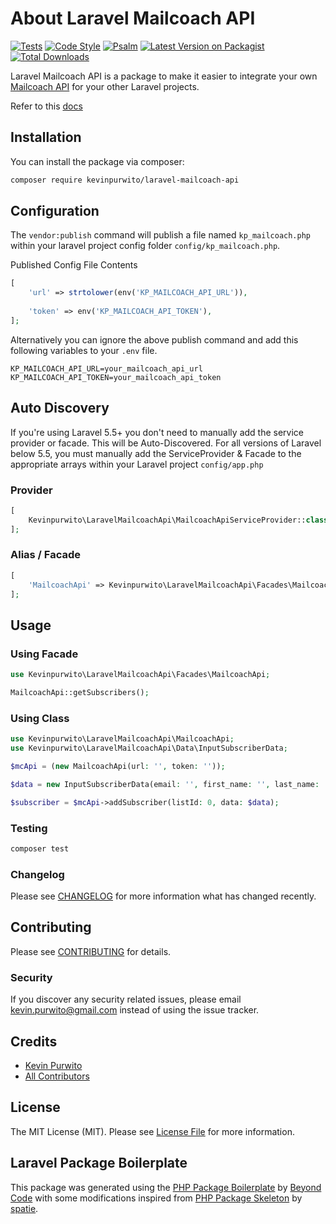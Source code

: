 # About Laravel Mailcoach API

[![Tests](https://github.com/kevinpurwito/laravel-mailcoach-api/actions/workflows/run-tests.yml/badge.svg?branch=main)](https://github.com/kevinpurwito/laravel-mailcoach-api/actions/workflows/run-tests.yml)
[![Code Style](https://github.com/kevinpurwito/laravel-mailcoach-api/actions/workflows/php-cs-fixer.yml/badge.svg?branch=main)](https://github.com/kevinpurwito/laravel-mailcoach-api/actions/workflows/php-cs-fixer.yml)
[![Psalm](https://github.com/kevinpurwito/laravel-mailcoach-api/actions/workflows/psalm.yml/badge.svg?branch=main)](https://github.com/kevinpurwito/laravel-mailcoach-api/actions/workflows/psalm.yml)
[![Latest Version on Packagist](https://img.shields.io/packagist/v/kevinpurwito/laravel-mailcoach-api.svg?style=flat-square)](https://packagist.org/packages/kevinpurwito/laravel-mailcoach-api)
[![Total Downloads](https://img.shields.io/packagist/dt/kevinpurwito/laravel-mailcoach-api.svg?style=flat-square)](https://packagist.org/packages/kevinpurwito/laravel-mailcoach-api)

Laravel Mailcoach API is a package to make it easier to integrate your own [Mailcoach API](https://mailcoach.app/) for
your other Laravel projects.

Refer to this [docs](https://mailcoach.app/docs/self-hosted/v5/using-the-api/subscribers)

## Installation

You can install the package via composer:

```bash
composer require kevinpurwito/laravel-mailcoach-api
```

## Configuration

The `vendor:publish` command will publish a file named `kp_mailcoach.php` within your laravel project config
folder `config/kp_mailcoach.php`.

Published Config File Contents

```php
[
    'url' => strtolower(env('KP_MAILCOACH_API_URL')),
    
    'token' => env('KP_MAILCOACH_API_TOKEN'),
];
```

Alternatively you can ignore the above publish command and add this following variables to your `.env` file.

```text
KP_MAILCOACH_API_URL=your_mailcoach_api_url
KP_MAILCOACH_API_TOKEN=your_mailcoach_api_token
```

## Auto Discovery

If you're using Laravel 5.5+ you don't need to manually add the service provider or facade. This will be
Auto-Discovered. For all versions of Laravel below 5.5, you must manually add the ServiceProvider & Facade to the
appropriate arrays within your Laravel project `config/app.php`

### Provider

```php
[
    Kevinpurwito\LaravelMailcoachApi\MailcoachApiServiceProvider::class,
];
```

### Alias / Facade

```php
[
    'MailcoachApi' => Kevinpurwito\LaravelMailcoachApi\Facades\MailcoachApi::class,
];
```

## Usage

### Using Facade

```php
use Kevinpurwito\LaravelMailcoachApi\Facades\MailcoachApi;

MailcoachApi::getSubscribers();

```

### Using Class

```php
use Kevinpurwito\LaravelMailcoachApi\MailcoachApi;
use Kevinpurwito\LaravelMailcoachApi\Data\InputSubscriberData;

$mcApi = (new MailcoachApi(url: '', token: ''));

$data = new InputSubscriberData(email: '', first_name: '', last_name: '');

$subscriber = $mcApi->addSubscriber(listId: 0, data: $data);
```

### Testing

```bash
composer test
```

### Changelog

Please see [CHANGELOG](CHANGELOG.md) for more information what has changed recently.

## Contributing

Please see [CONTRIBUTING](.github/CONTRIBUTING.md) for details.

### Security

If you discover any security related issues, please email [kevin.purwito@gmail.com](mailto:kevin.purwito@gmail.com)
instead of using the issue tracker.

## Credits

- [Kevin Purwito](https://github.com/kevinpurwito)
- [All Contributors](../../contributors)

## License

The MIT License (MIT). Please see [License File](LICENSE.md) for more information.

## Laravel Package Boilerplate

This package was generated using the [PHP Package Boilerplate](https://laravelpackageboilerplate.com)
by [Beyond Code](http://beyondco.de/)
with some modifications inspired from [PHP Package Skeleton](https://github.com/spatie/package-skeleton-php)
by [spatie](https://spatie.be/).
